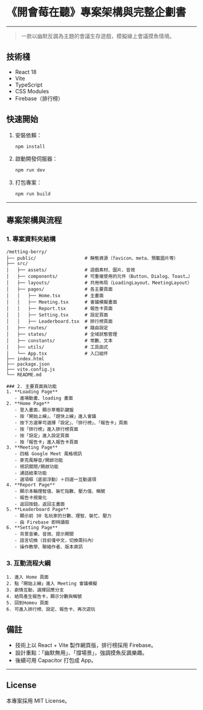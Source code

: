 # 《開會莓在聽》專案架構與完整企劃書

---

> 一款以幽默反諷為主題的會議生存遊戲，模擬線上會議摸魚情境。

## 技術棧
- React 18
- Vite
- TypeScript
- CSS Modules
- Firebase（排行榜）

## 快速開始
1. 安裝依賴：
   ```bash
   npm install
   ```
2. 啟動開發伺服器：
   ```bash
   npm run dev
   ```
3. 打包專案：
   ```bash
   npm run build
   ```

---

## 專案架構與流程

### 1. 專案資料夾結構

```
/metting-berry/
├── public/                  # 靜態資源（favicon、meta、預載圖片等）
├── src/
│   ├── assets/              # 遊戲素材、圖片、音效
│   ├── components/          # 可重複使用的元件（Button、Dialog、Toast…）
│   ├── layouts/             # 共用佈局（LoadingLayout、MeetingLayout）
│   ├── pages/               # 各主要頁面
│   │   ├── Home.tsx         # 主畫面
│   │   ├── Meeting.tsx      # 會議模擬畫面
│   │   ├── Report.tsx       # 報告卡頁面
│   │   ├── Setting.tsx      # 設定頁面
│   │   ├── Leaderboard.tsx  # 排行榜頁面
│   ├── routes/              # 路由設定
│   ├── states/              # 全域狀態管理
│   ├── constants/           # 常數、文本
│   ├── utils/               # 工具函式
│   └── App.tsx              # 入口組件
├── index.html
├── package.json
├── vite.config.js
└── README.md

### 2. 主要頁面與功能
1. **Loading Page**  
   - 進場動畫、loading 畫面  
2. **Home Page**
   - 登入畫面，顯示草莓趴鍵盤
   - 按「開始上線」、「趕快上線」進入會議
   - 按下方選單可選擇「設定」、「排行榜」、「報告卡」頁面
   - 按「排行榜」進入排行榜頁面
   - 按「設定」進入設定頁面
   - 按「報告卡」進入報告卡頁面  
3. **Meeting Page**
   - 四格 Google Meet 風格視訊
   - 麥克風靜音/開啟功能
   - 視訊關閉/開啟功能
   - 通話結束功能
   - 選項框（底部浮動）＋四選一互動選項
4. **Report Page**
   - 顯示本輪理智值、裝忙指數、壓力值、稱號  
   - 報告卡視覺化
   - 返回按鈕，返回主畫面
5. **Leaderboard Page**
   - 顯示前 30 名玩家的分數、理智、裝忙、壓力
   - 由 Firebase 即時讀取
6. **Setting Page**
   - 背景音樂、音效、提示開關
   - 語言切換（目前僅中文，切換需抖內）
   - 操作教學、聯絡作者、版本資訊
```

### 3. 互動流程大綱
```plaintext
1. 進入 Home 頁面
2. 點「開始上線」進入 Meeting 會議模擬
3. 劇情互動，選擇回應分支
4. 結局產生報告卡，顯示分數與稱號
5. 回到Homeu 頁面
6. 可進入排行榜、設定、報告卡、再次遊玩
```

## 備註
- 技術上以 React + Vite 製作網頁版，排行榜採用 Firebase。
- 設計重點：「幽默無用」、「撐場景」，強調摸魚反諷樂趣。
- 後續可用 Capacitor 打包成 App。

---

## License

本專案採用 MIT License。